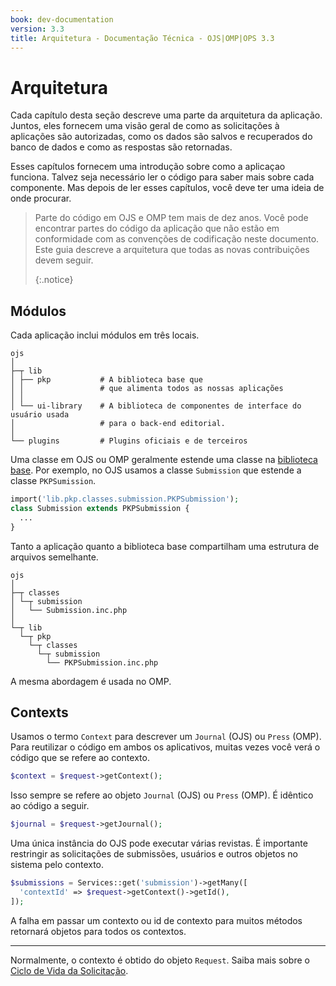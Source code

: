 ```yaml
---
book: dev-documentation
version: 3.3
title: Arquitetura - Documentação Técnica - OJS|OMP|OPS 3.3
---
```


# Arquitetura

Cada capítulo desta seção descreve uma parte da arquitetura da aplicação. Juntos, eles fornecem uma visão geral de como as solicitações à aplicações são autorizadas, como os dados são salvos e recuperados do banco de dados e como as respostas são retornadas.

Esses capítulos fornecem uma introdução sobre como a aplicaçao funciona. Talvez seja necessário ler o código para saber mais sobre cada componente. Mas depois de ler esses capítulos, você deve ter uma ideia de onde procurar.

> Parte do código em OJS e OMP tem mais de dez anos. Você pode encontrar partes do código da aplicação que não estão em conformidade com as convenções de codificação neste documento. Este guia descreve a arquitetura que todas as novas contribuições devem seguir. 
> 
> {:.notice}

## Módulos

Cada aplicação inclui módulos em três locais.

```
ojs
│
├─┬ lib
│ ├── pkp           # A biblioteca base que
│ │                 # que alimenta todos as nossas aplicações
│ │
│ └── ui-library    # A biblioteca de componentes de interface do usuário usada
│                   # para o back-end editorial.
│
└── plugins         # Plugins oficiais e de terceiros
```

Uma classe em OJS ou OMP geralmente estende uma classe na [biblioteca base](https://github.com/pkp/pkp-lib/). Por exemplo, no OJS usamos a classe `Submission` que estende a classe `PKPSumission`.

```php
import('lib.pkp.classes.submission.PKPSubmission');
class Submission extends PKPSubmission {
  ...
}
```

Tanto a aplicação quanto a biblioteca base compartilham uma estrutura de arquivos semelhante.

```
ojs
│
├─┬ classes
│ └─┬ submission
│   └── Submission.inc.php
│
└─┬ lib
  └─┬ pkp
    └─┬ classes
      └─┬ submission
        └── PKPSubmission.inc.php
```

A mesma abordagem é usada no OMP.

## Contexts

Usamos o termo `Context` para descrever um `Journal` (OJS) ou `Press` (OMP). Para reutilizar o código em ambos os aplicativos, muitas vezes você verá o código que se refere ao contexto.

```php
$context = $request->getContext();
```

Isso sempre se refere ao objeto `Journal` (OJS) ou `Press` (OMP). É idêntico ao código a seguir.

```php
$journal = $request->getJournal();
```

Uma única instância do OJS pode executar várias revistas. É importante restringir as solicitações de submissões, usuários e outros objetos no sistema pelo contexto.

```php
$submissions = Services::get('submission')->getMany([
  'contextId' => $request->getContext()->getId(),
]);
```

A falha em passar um contexto ou id de contexto para muitos métodos retornará objetos para todos os contextos.

---

Normalmente, o contexto é obtido do objeto `Request`. Saiba mais sobre o [Ciclo de Vida da Solicitação](./architecture-request).